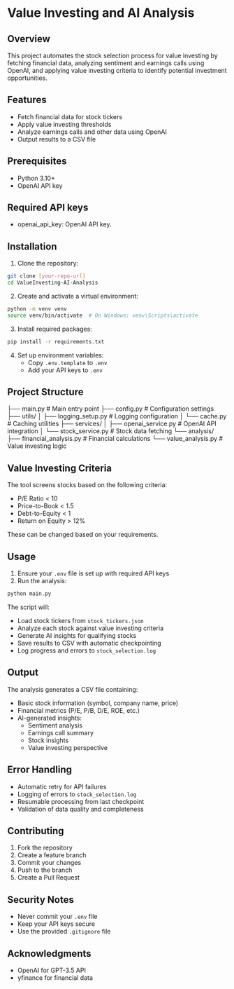 # Value Investing and AI Analysis

## Overview
This project automates the stock selection process for value investing by fetching financial data, analyzing sentiment and earnings calls using OpenAI, and applying value investing criteria to identify potential investment opportunities.

## Features
- Fetch financial data for stock tickers
- Apply value investing thresholds
- Analyze earnings calls and other data using OpenAI
- Output results to a CSV file

## Prerequisites
- Python 3.10+
- OpenAI API key

## Required API keys
- openai_api_key: OpenAI API key.

## Installation

1. Clone the repository:
```bash
git clone [your-repo-url]
cd ValueInvesting-AI-Analysis
```

2. Create and activate a virtual environment:
```bash
python -m venv venv
source venv/bin/activate  # On Windows: venv\Scripts\activate
```

3. Install required packages:
```bash
pip install -r requirements.txt
```

4. Set up environment variables:
   - Copy `.env.template` to `.env`
   - Add your API keys to `.env`


## Project Structure
├── main.py # Main entry point
├── config.py # Configuration settings
├── utils/
│ ├── logging_setup.py # Logging configuration
│ └── cache.py # Caching utilities
├── services/
│ ├── openai_service.py # OpenAI API integration
│ └── stock_service.py # Stock data fetching
└── analysis/
├── financial_analysis.py # Financial calculations
└── value_analysis.py # Value investing logic


## Value Investing Criteria

The tool screens stocks based on the following criteria:
- P/E Ratio < 10
- Price-to-Book < 1.5
- Debt-to-Equity < 1
- Return on Equity > 12%

These can be changed based on your requirements.

## Usage

1. Ensure your `.env` file is set up with required API keys
2. Run the analysis:
```bash
python main.py
```

The script will:
- Load stock tickers from `stock_tickers.json`
- Analyze each stock against value investing criteria
- Generate AI insights for qualifying stocks
- Save results to CSV with automatic checkpointing
- Log progress and errors to `stock_selection.log`

## Output

The analysis generates a CSV file containing:
- Basic stock information (symbol, company name, price)
- Financial metrics (P/E, P/B, D/E, ROE, etc.)
- AI-generated insights:
  - Sentiment analysis
  - Earnings call summary
  - Stock insights
  - Value investing perspective

## Error Handling

- Automatic retry for API failures
- Logging of errors to `stock_selection.log`
- Resumable processing from last checkpoint
- Validation of data quality and completeness

## Contributing

1. Fork the repository
2. Create a feature branch
3. Commit your changes
4. Push to the branch
5. Create a Pull Request

## Security Notes

- Never commit your `.env` file
- Keep your API keys secure
- Use the provided `.gitignore` file

## Acknowledgments

- OpenAI for GPT-3.5 API
- yfinance for financial data